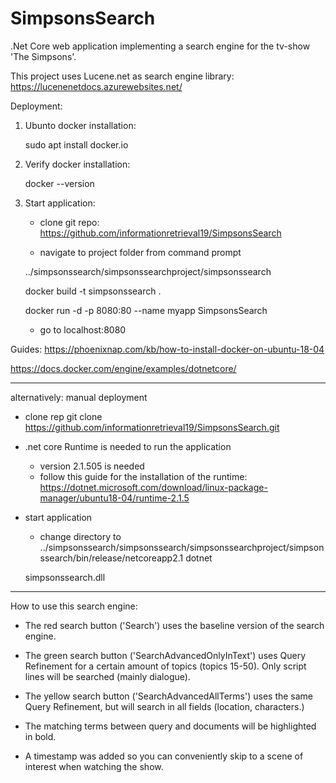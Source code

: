 # SimpsonsSearch

.Net Core web application implementing a search engine for the tv-show 'The Simpsons'.

This project uses Lucene.net as search engine library:  
https://lucenenetdocs.azurewebsites.net/

Deployment: 

1. Ubunto docker installation:

	  sudo apt install docker.io

2. Verify docker installation:

	  docker --version
  
3. Start application:
	- clone git repo: https://github.com/informationretrieval19/SimpsonsSearch	
  
	- navigate to project folder from command prompt 
  
    ../simpsonssearch/simpsonssearchproject/simpsonssearch
  
    docker build -t simpsonssearch .
    
    docker run -d -p 8080:80 --name myapp SimpsonsSearch
  
	- go to localhost:8080

Guides:
https://phoenixnap.com/kb/how-to-install-docker-on-ubuntu-18-04

https://docs.docker.com/engine/examples/dotnetcore/

-------------------------------------

alternatively: manual deployment

- clone rep
	git clone https://github.com/informationretrieval19/SimpsonsSearch.git
	
- .net core Runtime is needed to run the application

	- version 2.1.505 is needed
	- follow this guide for the installation of the runtime:
		https://dotnet.microsoft.com/download/linux-package-manager/ubuntu18-04/runtime-2.1.5
		
- start application

	- change directory to ../simpsonssearch/simpsonssearch/simpsonssearchproject/simpsonssearch/bin/release/netcoreapp2.1
	dotnet 
	
	simpsonssearch.dll 

-------------------------------------

How to use this search engine:


- The red search button ('Search') uses the baseline version of the search engine. 

- The green search button ('SearchAdvancedOnlyInText') uses Query Refinement for a certain amount of topics (topics 15-50). Only script lines will be searched (mainly dialogue).

- The yellow search button ('SearchAdvancedAllTerms') uses the same Query Refinement, but will search in all fields (location, characters.)

- The matching terms between query and documents will be highlighted in bold. 

- A timestamp was added so you can conveniently skip to a scene of interest when watching the show.
